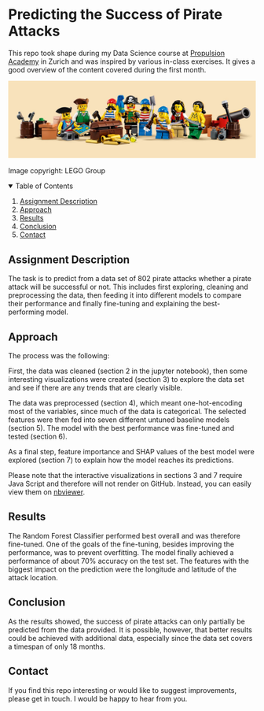 # Predicting the Success of Pirate Attacks

This repo took shape during my Data Science course at [Propulsion Academy](https://propulsion.academy/) in Zurich and was inspired by various in-class exercises. It gives a good overview of the content covered during the first month.

![](lego_pirates.jpg)

Image copyright: LEGO Group

<!-- TABLE OF CONTENTS -->
<details open="open">
  <summary>Table of Contents</summary>
  <ol>
    <li><a href="#assignment-description">Assignment Description</a></li>
    <li><a href="#approach">Approach</a></li>
    <li><a href="#results">Results</a></li>
    <li><a href="#conclusion">Conclusion</a></li>
    <li><a href="#contact">Contact</a></li>
  </ol>
</details>

<!-- Assignment Description -->
## Assignment Description

The task is to predict from a data set of 802 pirate attacks whether a pirate attack will be successful or not. This includes first exploring, cleaning and preprocessing the data, then feeding it into different models to compare their performance and finally fine-tuning and explaining the best-performing model.

<!-- Approach -->
## Approach

The process was the following:

First, the data was cleaned (section 2 in the jupyter notebook), then some interesting visualizations were created (section 3) to explore the data set and see if there are any trends that are clearly visible. 

The data was preprocessed (section 4), which meant one-hot-encoding most of the variables, since much of the data is categorical. The selected features were then fed into seven different untuned baseline models (section 5). The model with the best performance was fine-tuned and tested (section 6).

As a final step, feature importance and SHAP values of the best model were explored (section 7) to explain how the model reaches its predictions.

Please note that the interactive visualizations in sections 3 and 7 require Java Script and therefore will not render on GitHub. Instead, you can easily view them on [nbviewer](https://nbviewer.jupyter.org/).

<!-- Results -->
## Results

The Random Forest Classifier performed best overall and was therefore fine-tuned. One of the goals of the fine-tuning, besides improving the performance, was to prevent overfitting. The model finally achieved a performance of about 70% accuracy on the test set. The features with the biggest impact on the prediction were the longitude and latitude of the attack location.

<!-- Conclusion -->
## Conclusion

As the results showed, the success of pirate attacks can only partially be predicted from the data provided. It is possible, however, that better results could be achieved with additional data, especially since the data set covers a timespan of only 18 months.

<!-- Contact -->
## Contact

If you find this repo interesting or would like to suggest improvements, please get in touch. I would be happy to hear from you.
